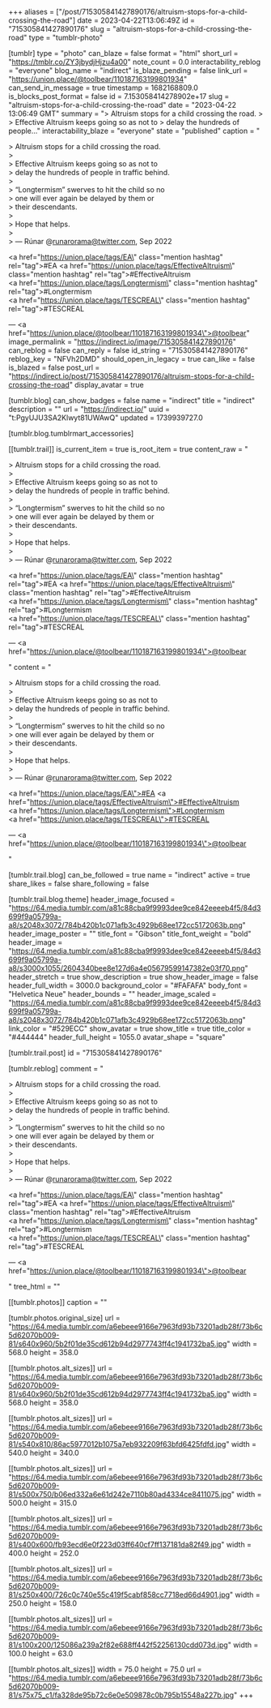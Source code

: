 +++
aliases = ["/post/715305841427890176/altruism-stops-for-a-child-crossing-the-road"]
date = 2023-04-22T13:06:49Z
id = "715305841427890176"
slug = "altruism-stops-for-a-child-crossing-the-road"
type = "tumblr-photo"

[tumblr]
type = "photo"
can_blaze = false
format = "html"
short_url = "https://tmblr.co/ZY3jbydjHjzu4a00"
note_count = 0.0
interactability_reblog = "everyone"
blog_name = "indirect"
is_blaze_pending = false
link_url = "https://union.place/@toolbear/110187163199801934"
can_send_in_message = true
timestamp = 1682168809.0
is_blocks_post_format = false
id = 7.153058414278902e+17
slug = "altruism-stops-for-a-child-crossing-the-road"
date = "2023-04-22 13:06:49 GMT"
summary = "> Altruism stops for a child crossing the road. > > Effective Altruism keeps going so as not to > delay the hundreds of people..."
interactability_blaze = "everyone"
state = "published"
caption = "<p>&gt; Altruism stops for a child crossing the road.<br/>&gt; <br/>&gt; Effective Altruism keeps going so as not to <br/>&gt; delay the hundreds of people in traffic behind.<br/>&gt;<br/>&gt; &ldquo;Longtermism&rdquo; swerves to hit the child so no<br/>&gt; one will ever again be delayed by them or<br/>&gt; their descendants.<br/>&gt; <br/>&gt; Hope that helps.<br/>&gt;<br/>&gt; — Rúnar @runarorama@twitter.com, Sep 2022</p><p><a href=\"https://union.place/tags/EA\" class=\"mention hashtag\" rel=\"tag\">#EA</a> <a href=\"https://union.place/tags/EffectiveAltruism\" class=\"mention hashtag\" rel=\"tag\">#EffectiveAltruism</a><br/><a href=\"https://union.place/tags/Longtermism\" class=\"mention hashtag\" rel=\"tag\">#Longtermism</a><br/><a href=\"https://union.place/tags/TESCREAL\" class=\"mention hashtag\" rel=\"tag\">#TESCREAL</a></p> — <a href=\"https://union.place/@toolbear/110187163199801934\">@toolbear</a>"
image_permalink = "https://indirect.io/image/715305841427890176"
can_reblog = false
can_reply = false
id_string = "715305841427890176"
reblog_key = "NFVh2DMD"
should_open_in_legacy = true
can_like = false
is_blazed = false
post_url = "https://indirect.io/post/715305841427890176/altruism-stops-for-a-child-crossing-the-road"
display_avatar = true

[tumblr.blog]
can_show_badges = false
name = "indirect"
title = "indirect"
description = ""
url = "https://indirect.io/"
uuid = "t:PgyUJU3SA2Klwyt81UWAwQ"
updated = 1739939727.0

[tumblr.blog.tumblrmart_accessories]

[[tumblr.trail]]
is_current_item = true
is_root_item = true
content_raw = "<p><p>&gt; Altruism stops for a child crossing the road.<br>&gt; <br>&gt; Effective Altruism keeps going so as not to <br>&gt; delay the hundreds of people in traffic behind.<br>&gt;<br>&gt; “Longtermism” swerves to hit the child so no<br>&gt; one will ever again be delayed by them or<br>&gt; their descendants.<br>&gt; <br>&gt; Hope that helps.<br>&gt;<br>&gt; — Rúnar @runarorama@twitter.com, Sep 2022</p><p><a href=\"https://union.place/tags/EA\" class=\"mention hashtag\" rel=\"tag\">#EA</a> <a href=\"https://union.place/tags/EffectiveAltruism\" class=\"mention hashtag\" rel=\"tag\">#EffectiveAltruism</a><br><a href=\"https://union.place/tags/Longtermism\" class=\"mention hashtag\" rel=\"tag\">#Longtermism</a><br><a href=\"https://union.place/tags/TESCREAL\" class=\"mention hashtag\" rel=\"tag\">#TESCREAL</a></p> — <a href=\"https://union.place/@toolbear/110187163199801934\">@toolbear</a></p>"
content = "<p><p>&gt; Altruism stops for a child crossing the road.<br />&gt; <br />&gt; Effective Altruism keeps going so as not to <br />&gt; delay the hundreds of people in traffic behind.<br />&gt;<br />&gt; &ldquo;Longtermism&rdquo; swerves to hit the child so no<br />&gt; one will ever again be delayed by them or<br />&gt; their descendants.<br />&gt; <br />&gt; Hope that helps.<br />&gt;<br />&gt; &mdash; R&uacute;nar @runarorama@twitter.com, Sep 2022</p><p><a href=\"https://union.place/tags/EA\">#EA</a> <a href=\"https://union.place/tags/EffectiveAltruism\">#EffectiveAltruism</a><br /><a href=\"https://union.place/tags/Longtermism\">#Longtermism</a><br /><a href=\"https://union.place/tags/TESCREAL\">#TESCREAL</a></p> &mdash; <a href=\"https://union.place/@toolbear/110187163199801934\">@toolbear</a></p>"

[tumblr.trail.blog]
can_be_followed = true
name = "indirect"
active = true
share_likes = false
share_following = false

[tumblr.trail.blog.theme]
header_image_focused = "https://64.media.tumblr.com/a81c88cba9f9993dee9ce842eeeeb4f5/84d3699f9a05799a-a8/s2048x3072/784b420b1c071afb3c4929b68ee172cc5172063b.png"
header_image_poster = ""
title_font = "Gibson"
title_font_weight = "bold"
header_image = "https://64.media.tumblr.com/a81c88cba9f9993dee9ce842eeeeb4f5/84d3699f9a05799a-a8/s3000x1055/2604340bee8e127d6a4e05679599147382e03f70.png"
header_stretch = true
show_description = true
show_header_image = false
header_full_width = 3000.0
background_color = "#FAFAFA"
body_font = "Helvetica Neue"
header_bounds = ""
header_image_scaled = "https://64.media.tumblr.com/a81c88cba9f9993dee9ce842eeeeb4f5/84d3699f9a05799a-a8/s2048x3072/784b420b1c071afb3c4929b68ee172cc5172063b.png"
link_color = "#529ECC"
show_avatar = true
show_title = true
title_color = "#444444"
header_full_height = 1055.0
avatar_shape = "square"

[tumblr.trail.post]
id = "715305841427890176"

[tumblr.reblog]
comment = "<p><p>&gt; Altruism stops for a child crossing the road.<br>&gt; <br>&gt; Effective Altruism keeps going so as not to <br>&gt; delay the hundreds of people in traffic behind.<br>&gt;<br>&gt; “Longtermism” swerves to hit the child so no<br>&gt; one will ever again be delayed by them or<br>&gt; their descendants.<br>&gt; <br>&gt; Hope that helps.<br>&gt;<br>&gt; — Rúnar @runarorama@twitter.com, Sep 2022</p><p><a href=\"https://union.place/tags/EA\" class=\"mention hashtag\" rel=\"tag\">#EA</a> <a href=\"https://union.place/tags/EffectiveAltruism\" class=\"mention hashtag\" rel=\"tag\">#EffectiveAltruism</a><br><a href=\"https://union.place/tags/Longtermism\" class=\"mention hashtag\" rel=\"tag\">#Longtermism</a><br><a href=\"https://union.place/tags/TESCREAL\" class=\"mention hashtag\" rel=\"tag\">#TESCREAL</a></p> — <a href=\"https://union.place/@toolbear/110187163199801934\">@toolbear</a></p>"
tree_html = ""

[[tumblr.photos]]
caption = ""

[tumblr.photos.original_size]
url = "https://64.media.tumblr.com/a6ebeee9166e7963fd93b73201adb28f/73b6c5d62070b009-81/s640x960/5b2f01de35cd612b94d2977743ff4c1941732ba5.jpg"
width = 568.0
height = 358.0

[[tumblr.photos.alt_sizes]]
url = "https://64.media.tumblr.com/a6ebeee9166e7963fd93b73201adb28f/73b6c5d62070b009-81/s640x960/5b2f01de35cd612b94d2977743ff4c1941732ba5.jpg"
width = 568.0
height = 358.0

[[tumblr.photos.alt_sizes]]
url = "https://64.media.tumblr.com/a6ebeee9166e7963fd93b73201adb28f/73b6c5d62070b009-81/s540x810/86ac5977012b1075a7eb932209f63bfd6425fdfd.jpg"
width = 540.0
height = 340.0

[[tumblr.photos.alt_sizes]]
url = "https://64.media.tumblr.com/a6ebeee9166e7963fd93b73201adb28f/73b6c5d62070b009-81/s500x750/b06ed332a6e61d242e7110b80ad4334ce8411075.jpg"
width = 500.0
height = 315.0

[[tumblr.photos.alt_sizes]]
url = "https://64.media.tumblr.com/a6ebeee9166e7963fd93b73201adb28f/73b6c5d62070b009-81/s400x600/fb93ecd6e0f223d03ff640cf7ff137181da82f49.jpg"
width = 400.0
height = 252.0

[[tumblr.photos.alt_sizes]]
url = "https://64.media.tumblr.com/a6ebeee9166e7963fd93b73201adb28f/73b6c5d62070b009-81/s250x400/726c0c740e55c419f5cabf858cc7718ed66d4901.jpg"
width = 250.0
height = 158.0

[[tumblr.photos.alt_sizes]]
url = "https://64.media.tumblr.com/a6ebeee9166e7963fd93b73201adb28f/73b6c5d62070b009-81/s100x200/125086a239a2f82e688ff442f52256130cdd073d.jpg"
width = 100.0
height = 63.0

[[tumblr.photos.alt_sizes]]
width = 75.0
height = 75.0
url = "https://64.media.tumblr.com/a6ebeee9166e7963fd93b73201adb28f/73b6c5d62070b009-81/s75x75_c1/fa328de95b72c6e0e509878c0b795b15548a227b.jpg"
+++
